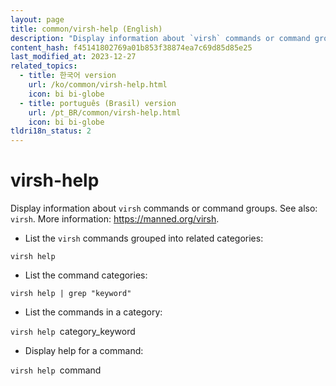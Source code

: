```yaml
---
layout: page
title: common/virsh-help (English)
description: "Display information about `virsh` commands or command groups."
content_hash: f45141802769a01b853f38874ea7c69d85d85e25
last_modified_at: 2023-12-27
related_topics:
  - title: 한국어 version
    url: /ko/common/virsh-help.html
    icon: bi bi-globe
  - title: português (Brasil) version
    url: /pt_BR/common/virsh-help.html
    icon: bi bi-globe
tldri18n_status: 2
---
```

# virsh-help

Display information about `virsh` commands or command groups.
See also: `virsh`.
More information: <https://manned.org/virsh>.

- List the `virsh` commands grouped into related categories:

`virsh help`

- List the command categories:

`virsh help | grep "keyword"`

- List the commands in a category:

`virsh help `<span class="tldr-var badge badge-pill bg-dark-lm bg-white-dm text-white-lm text-dark-dm font-weight-bold">category_keyword</span>

- Display help for a command:

`virsh help `<span class="tldr-var badge badge-pill bg-dark-lm bg-white-dm text-white-lm text-dark-dm font-weight-bold">command</span>
